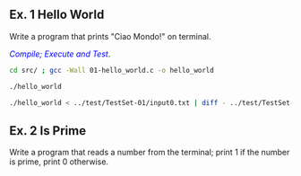 ## Ex. 1 Hello World
Write a program that prints "Ciao Mondo!" on terminal.

<span style="color:blue">*Compile; Execute and Test*</span>.

```bash
cd src/ ; gcc -Wall 01-hello_world.c -o hello_world
```
```bash
./hello_world

./hello_world < ../test/TestSet-01/input0.txt | diff - ../test/TestSet-01/output0.txt
```


## Ex. 2 Is Prime
Write a program that reads a number from the terminal; print 1 if the number is prime, print 0 otherwise.
